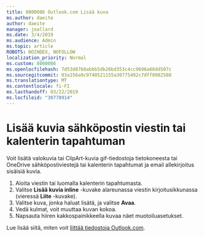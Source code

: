 ```yaml
---
title: 8000086 Outlook.com Lisää kuva
ms.author: daeite
author: daeite
manager: joallard
ms.date: 3/4/2019
ms.audience: Admin
ms.topic: article
ROBOTS: NOINDEX, NOFOLLOW
localization_priority: Normal
ms.custom: 8000086
ms.openlocfilehash: 7d53d8768abbb5db26bd353c4cc9696a66dd507c
ms.sourcegitcommit: 03a156a9c9740521155a30775492c7dff0982588
ms.translationtype: MT
ms.contentlocale: fi-FI
ms.lasthandoff: 03/22/2019
ms.locfileid: "30778914"
---
```

# <a name="insert-pictures-in-an-email-message-or-calendar-event"></a>Lisää kuvia sähköpostin viestin tai kalenterin tapahtuman

Voit lisätä valokuvia tai ClipArt-kuvia gif-tiedostoja tietokoneesta tai OneDrive sähköpostiviestejä tai kalenterin tapahtumat ja email allekirjoitus sisäisiä kuvia.

1. Aloita viestin tai luomalla kalenterin tapahtumasta.
2. Valitse **Lisää kuvia inline** -kuvake alareunassa viestin kirjoitusikkunassa (vieressä **Liite** -kuvake).
3. Valitse kuva, jonka haluat lisätä, ja valitse **Avaa**.
4. Vedä kulmat, voit muuttaa kuvan kokoa.
5. Napsauta hiiren kakkospainikkeella kuvaa näet muotoiluasetukset.

Lue lisää siitä, miten voit [liittää tiedostoja Outlook.com](https://support.office.com/article/8d7c1ea7-4e5f-44ce-bb6e-c5fcc92ba9ab).